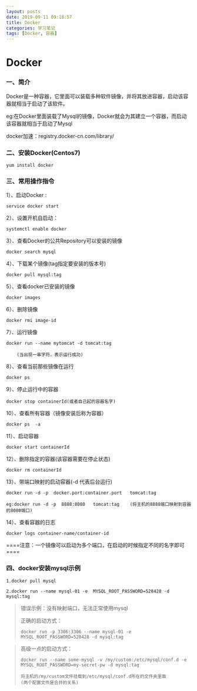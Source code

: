 ```yaml
---
layout: posts
date: 2019-09-11 09:18:57
title: Docker 
categories: 学习笔记
tags: [Docker, 容器]
---
```




# Docker

### 一、简介

Docker是一种容器，它里面可以装载多种软件镜像，并将其放进容器，启动该容器就相当于启动了该软件。

eg:在Docker里面装载了Mysql的镜像，Docker就会为其建立一个容器，而启动该容器就相当于启动了Mysql

docker加速：registry.docker-cn.com/library/

<!-- more -->

### 二、安装Docker(Centos7)

```shell
yum install docker
```



### 三、常用操作指令

1）、启动Docker :

```shell
service docker start
```

2）、设置开机自启动：

```shell
systemctl enable docker
```

3）、查看Docker的公共Repository可以安装的镜像

```shell
docker search mysql
```

4）、下载某个镜像(tag指定要安装的版本号)

```shell
docker pull mysql:tag
```

5）、查看docker已安装的镜像​	

```shell
docker images
```

6）、删除镜像

```shell
docker rmi image-id
```

7）、运行镜像

```shell
docker run --name mytomcat -d tomcat:tag
```

		(当出现一串字符，表示运行成功)

8）、查看当前那些镜像在运行

```shell
docker ps
```

9）、停止运行中的容器

```shell
docker stop containerId(或者自己起的容器名字)
```

10）、查看所有容器（镜像安装后称为容器）

```shell
docker ps  -a 
```

11）、启动容器

```shell
docker start containerId
```

12）、删除指定的容器(该容器需要在停止状态)

```shell
docker rm containerId
```

13）、带端口映射的启动容器(-d     代表后台运行)​	

```shell
docker run -d -p  docker.port:container.port   tomcat:tag

eg:docker run -d -p  8888:8080   tomcat:tag    (将主机的8888端口映射到容器的8080端口)
```

14）、查看容器的日志

```shell
docker logs container-name/container-id
```



====注意：一个镜像可以启动为多个端口，在启动的时候指定不同的名字即可====





### 四、docker安装mysql示例

```shell
1.docker pull mysql

2.docker run --name mysql-01 -e  MYSQL_ROOT_PASSWORD=528428 -d mysql:tag
```



> 错误示例：没有映射端口，无法正常使用mysql
>
> 正确的启动方式：
>
> ```shell
> docker run -p 3306:3306 --name mysql-01 -e  MYSQL_ROOT_PASSWORD=528428 -d mysql:tag
> ```

> 高级一点的启动方式：
>
> ```shell
> docker run --name some-mysql -v /my/custom:/etc/mysql/conf.d -e MYSQL_ROOT_PASSWORD=my-secret-pw -d mysql:tag
> 
> 将主机的/my/custom文件挂载到/etc/mysql/conf.d所在的文件夹里面
> (两个配置文件是合并的关系)
> ```